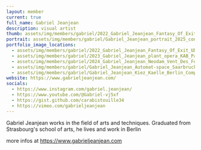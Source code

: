 ```yaml
---
layout: member
current: true
full_name: Gabriel Jeanjean
description: visual artist
thumb: assets/img/members/gabriel/2022_Gabriel_Jeanjean_Fantasy_Of_Exit_UDK_Berlin.webp
portrait: assets/img/members/gabriel/Gabriel_Jeanjean_portrait_2025_contemporary_artist_France_Allemagne_Berlin_Strasbourg.webp
portfolio_image_locations:
  - assets/img/members/gabriel/2022_Gabriel_Jeanjean_Fantasy_Of_Exit_UDK_Berlin.webp
  - assets/img/members/gabriel/2023_Gabriel_Jeanjean_plant_opera_KAB_Paris_Batignolles.webp
  - assets/img/members/gabriel/2024_Gabriel_Jeanjean_Neodam_Vent_Des_Forets_Damvilliers.webp
  - assets/img/members/gabriel/Gabriel_Jeanjean_Automat-space_Saarbrucken_allemangne_no_smoke_without_fire.webp
  - assets/img/members/gabriel/Gabriel_Jeanjean_Kiez_Kaelle_Berlin_Compass_Of_Mischief.webp
website: https://www.gabrieljeanjean.com/
socials:
  - https://www.instagram.com/gabriel.jeanjean/
  - https://www.youtube.com/@Gabriel-vj5xf
  - https://gist.github.com/carabistouille34
  - https://vimeo.com/gabrieljeanjean
---
```

Gabriel Jeanjean works in the field of arts and techniques.
Graduated from Strasbourg's school of arts, he lives and work in Berlin

more infos at https://www.gabrieljeanjean.com
